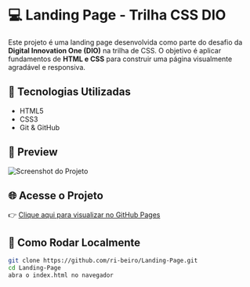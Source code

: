 # 💻 Landing Page - Trilha CSS DIO

Este projeto é uma landing page desenvolvida como parte do desafio da **Digital Innovation One (DIO)** na trilha de CSS. O objetivo é aplicar fundamentos de **HTML e CSS** para construir uma página visualmente agradável e responsiva.

## 🚀 Tecnologias Utilizadas

- HTML5
- CSS3
- Git & GitHub

## 📸 Preview

![Screenshot do Projeto](./assets/images/screenshot.png)

## 🌐 Acesse o Projeto

👉 [Clique aqui para visualizar no GitHub Pages](https://ri-beiro.github.io/Landing-Page)

## 🔧 Como Rodar Localmente

```bash
git clone https://github.com/ri-beiro/Landing-Page.git
cd Landing-Page
abra o index.html no navegador
